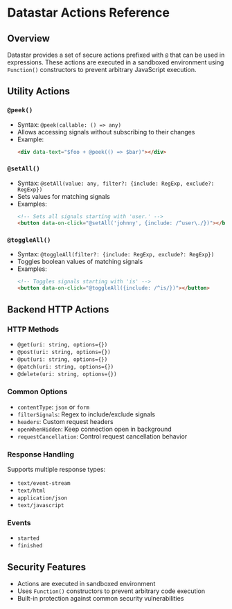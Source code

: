 <!-- Source: https://data-star.dev/reference/actions -->

# Datastar Actions Reference

## Overview

Datastar provides a set of secure actions prefixed with `@` that can be used in expressions. These actions are executed in a sandboxed environment using `Function()` constructors to prevent arbitrary JavaScript execution.

## Utility Actions

### `@peek()`
- Syntax: `@peek(callable: () => any)`
- Allows accessing signals without subscribing to their changes
- Example:
  ```html
  <div data-text="$foo + @peek(() => $bar)"></div>
  ```

### `@setAll()`
- Syntax: `@setAll(value: any, filter?: {include: RegExp, exclude?: RegExp})`
- Sets values for matching signals
- Examples:
  ```html
  <!-- Sets all signals starting with 'user.' -->
  <button data-on-click="@setAll('johnny', {include: /^user\./})"></button>
  ```

### `@toggleAll()`
- Syntax: `@toggleAll(filter?: {include: RegExp, exclude?: RegExp})`
- Toggles boolean values of matching signals
- Examples:
  ```html
  <!-- Toggles signals starting with 'is' -->
  <button data-on-click="@toggleAll({include: /^is/})"></button>
  ```

## Backend HTTP Actions

### HTTP Methods
- `@get(uri: string, options={})`
- `@post(uri: string, options={})`
- `@put(uri: string, options={})`
- `@patch(uri: string, options={})`
- `@delete(uri: string, options={})`

### Common Options
- `contentType`: `json` or `form`
- `filterSignals`: Regex to include/exclude signals
- `headers`: Custom request headers
- `openWhenHidden`: Keep connection open in background
- `requestCancellation`: Control request cancellation behavior

### Response Handling
Supports multiple response types:
- `text/event-stream`
- `text/html`
- `application/json`
- `text/javascript`

### Events
- `started`
- `finished`

## Security Features
- Actions are executed in sandboxed environment
- Uses `Function()` constructors to prevent arbitrary code execution
- Built-in protection against common security vulnerabilities